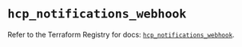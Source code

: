 # `hcp_notifications_webhook`

Refer to the Terraform Registry for docs: [`hcp_notifications_webhook`](https://registry.terraform.io/providers/hashicorp/hcp/0.95.1/docs/resources/notifications_webhook).
